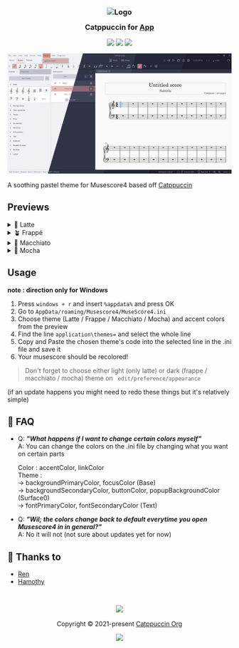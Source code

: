 <h3 align="center">
	<img src="https://raw.githubusercontent.com/catppuccin/catppuccin/main/assets/logos/exports/1544x1544_circle.png" width="100" alt="Logo"/><br/>
	<img src="https://raw.githubusercontent.com/catppuccin/catppuccin/main/assets/misc/transparent.png" height="30" width="0px"/>
	Catppuccin for <a href="https://github.com/catppuccin/template">App</a>
	<img src="https://raw.githubusercontent.com/catppuccin/catppuccin/main/assets/misc/transparent.png" height="30" width="0px"/>
</h3>

<p align="center">
	<a href="https://github.com/catppuccin/template/stargazers"><img src="https://img.shields.io/github/stars/catppuccin/template?colorA=363a4f&colorB=b7bdf8&style=for-the-badge"></a>
	<a href="https://github.com/catppuccin/template/issues"><img src="https://img.shields.io/github/issues/catppuccin/template?colorA=363a4f&colorB=f5a97f&style=for-the-badge"></a>
	<a href="https://github.com/catppuccin/template/contributors"><img src="https://img.shields.io/github/contributors/catppuccin/template?colorA=363a4f&colorB=a6da95&style=for-the-badge"></a>
</p>

<p align="center">
	<img src="themes\Main.png"/>
</p>

A soothing pastel theme for Musescore4
based off <a href="https://github.com/catppuccin/catppuccin">Catppuccin</a>

## Previews

<details>
	<summary>🌻 Latte</summary>
		<img src="themes\Latte.png"/>
	<table>
		<tr>
			<th></th>
			<th>Accent</th>
		</tr>
		<tr>
			<td><img src="circles\latte\latte_rosewater.png" height="23" width="23" /></td>
			<td><code><a href="theme-code\latte\rosewater.md">Rose water</a></code></td>
		</tr>
		<tr>
			<td><img src="circles\latte\latte_flamingo.png" height="23" width="23" /></td>
			<td><code><a href="theme-code\latte\flamingo.md">Flamingo</a></code></td>
		</tr>
		<tr>
			<td><img src="circles\latte\latte_pink.png" height="23" width="23" /></td>
			<td><code><a href="theme-code\latte\pink.md">Pink</a></code></td>
		</tr>
		<tr>
			<td><img src="circles\latte\latte_mauve.png" height="23" width="23" /></td>
			<td><code><a href="theme-code\latte\mauve.md">Mauve</a></code></td>
		</tr>
		<tr>
			<td><img src="circles\latte\latte_red.png" height="23" width="23" /></td>
			<td><code><a href="theme-code\latte\red.md">Red</a></code></td>
		</tr>
		<tr>
			<td><img src="circles\latte\latte_maroon.png" height="23" width="23" /></td>
			<td><code><a href="theme-code\latte\maroon.md">Maroon</a></code></td>
		</tr>
		<tr>
			<td><img src="circles\latte\latte_peach.png" height="23" width="23" /></td>
			<td><code><a href="theme-code\latte\peach.md">Peach</a></code></td>
		</tr>
		<tr>
			<td><img src="circles\latte\latte_yellow.png" height="23" width="23" /></td>
			<td><code><a href="theme-code\latte\yellow.md">Yellow</a></code></td>
		</tr>
		<tr>
			<td><img src="circles\latte\latte_green.png" height="23" width="23" /></td>
			<td><code><a href="theme-code\latte\green.md">Green</a></code></td>
		</tr>
		<tr>
			<td><img src="circles\latte\latte_teal.png" height="23" width="23" /></td>
			<td><code><a href="theme-code\latte\teal.md">Teal</a></code></td>
		</tr>
		<tr>
			<td><img src="circles\latte\latte_sky.png" height="23" width="23" /></td>
			<td><code><a href="theme-code\latte\sky.md">Sky</a></code></td>
		</tr>
		<tr>
			<td><img src="circles\latte\latte_sapphire.png" height="23" width="23" /></td>
			<td><code><a href="theme-code\latte\sapphire.md">Sapphire</a></code></td>
		</tr>
		<tr>
			<td><img src="circles\latte\latte_blue.png" height="23" width="23" /></td>
			<td><code><a href="theme-code\latte\blue.md">Blue</a></code></td>
		</tr>
		<tr>
			<td><img src="circles\latte\latte_lavender.png" height="23" width="23" /></td>
			<td><code><a href="theme-code\latte\lavender.md">Lavender</a></code></td>
		</tr>
	</table>
</details>

<details>
	<summary>🪴 Frappé</summary>
		<img src="themes\frappe.png"/>
	<table>
		<tr>
			<th></th>
			<th>Accent</th>
		</tr>
		<tr>
			<td><img src="circles\frappe\frappe_rosewater.png" height="23" width="23" /></td>
			<td><code><a href="theme-code\frappe\rosewater.md">Rose water</a></code></td>
		</tr>
		<tr>
			<td><img src="circles\frappe\frappe_flamingo.png" height="23" width="23" /></td>
			<td><code><a href="theme-code\frappe\flamingo.md">Flamingo</a></code></td>
		</tr>
		<tr>
			<td><img src="circles\frappe\frappe_pink.png" height="23" width="23" /></td>
			<td><code><a href="theme-code\frappe\pink.md">Pink</a></code></td>
		</tr>
		<tr>
			<td><img src="circles\frappe\frappe_mauve.png" height="23" width="23" /></td>
			<td><code><a href="theme-code\frappe\mauve.md">Mauve</a></code></td>
		</tr>
		<tr>
			<td><img src="circles\frappe\frappe_red.png" height="23" width="23" /></td>
			<td><code><a href="theme-code\frappe\red.md">Red</a></code></td>
		</tr>
		<tr>
			<td><img src="circles\frappe\frappe_maroon.png" height="23" width="23" /></td>
			<td><code><a href="theme-code\frappe\maroon.md">Maroon</a></code></td>
		</tr>
		<tr>
			<td><img src="circles\frappe\frappe_peach.png" height="23" width="23" /></td>
			<td><code><a href="theme-code\frappe\peach.md">Peach</a></code></td>
		</tr>
		<tr>
			<td><img src="circles\frappe\frappe_yellow.png" height="23" width="23" /></td>
			<td><code><a href="theme-code\frappe\yellow.md">Yellow</a></code></td>
		</tr>
		<tr>
			<td><img src="circles\frappe\frappe_green.png" height="23" width="23" /></td>
			<td><code><a href="theme-code\frappe\green.md">Green</a></code></td>
		</tr>
		<tr>
			<td><img src="circles\frappe\frappe_teal.png" height="23" width="23" /></td>
			<td><code><a href="theme-code\frappe\teal.md">Teal</a></code></td>
		</tr>
		<tr>
			<td><img src="circles\frappe\frappe_sky.png" height="23" width="23" /></td>
			<td><code><a href="theme-code\frappe\sky.md">Sky</a></code></td>
		</tr>
		<tr>
			<td><img src="circles\frappe\frappe_sapphire.png" height="23" width="23" /></td>
			<td><code><a href="theme-code\frappe\sapphire.md">Sapphire</a></code></td>
		</tr>
		<tr>
			<td><img src="circles\frappe\frappe_blue.png" height="23" width="23" /></td>
			<td><code><a href="theme-code\frappe\blue.md">Blue</a></code></td>
		</tr>
		<tr>
			<td><img src="circles\frappe\frappe_blue.png" height="23" width="23" /></td>
			<td><code><a href="theme-code\frappe\blue.md">Blue</a></code></td>
		</tr>
		<tr>
			<td><img src="circles\frappe\frappe_lavender.png" height="23" width="23" /></td>
			<td><code><a href="theme-code\frappe\lavender.md">Lavender</a></code></td>
		</tr>
	</table>
</details>

<details>
	<summary>🌺 Macchiato</summary>
		<img src="themes\Macchiato.png" height="500"/>
	<table>
		<tr>
			<th></th>
			<th>Accent</th>
		</tr>
		<tr>
			<td><img src="circles\macchiato\macchiato_rosewater.png" height="23" width="23" /></td>
			<td><code><a href="theme-code\macchiato\rosewater.md">Rose water</a></code></td>
		</tr>
		<tr>
			<td><img src="circles\macchiato\macchiato_flamingo.png" height="23" width="23" /></td>
			<td><code><a href="theme-code\macchiato\flamingo.md">Flamingo</a></code></td>
		</tr>
		<tr>
			<td><img src="circles\macchiato\macchiato_pink.png" height="23" width="23" /></td>
			<td><code><a href="theme-code\macchiato\pink.md">Pink</a></code></td>
		</tr>
		<tr>
			<td><img src="circles\macchiato\macchiato_mauve.png" height="23" width="23" /></td>
			<td><code><a href="theme-code\macchiato\mauve.md">Mauve</a></code></td>
		</tr>
		<tr>
			<td><img src="circles\macchiato\macchiato_red.png" height="23" width="23" /></td>
			<td><code><a href="theme-code\macchiato\red.md">Red</a></code></td>
		</tr>
		<tr>
			<td><img src="circles\macchiato\macchiato_maroon.png" height="23" width="23" /></td>
			<td><code><a href="theme-code\macchiato\maroon.md">Maroon</a></code></td>
		</tr>
		<tr>
			<td><img src="circles\macchiato\macchiato_peach.png" height="23" width="23" /></td>
			<td><code><a href="theme-code\macchiato\peach.md">Peach</a></code></td>
		</tr>
		<tr>
			<td><img src="circles\macchiato\macchiato_yellow.png" height="23" width="23" /></td>
			<td><code><a href="theme-code\macchiato\yellow.md">Yellow</a></code></td>
		</tr>
		<tr>
			<td><img src="circles\macchiato\macchiato_green.png" height="23" width="23" /></td>
			<td><code><a href="theme-code\macchiato\green.md">Green</a></code></td>
		</tr>
		<tr>
			<td><img src="circles\macchiato\macchiato_teal.png" height="23" width="23" /></td>
			<td><code><a href="theme-code\macchiato\teal.md">Teal</a></code></td>
		</tr>
		<tr>
			<td><img src="circles\macchiato\macchiato_sky.png" height="23" width="23" /></td>
			<td><code><a href="theme-code\macchiato\sky.md">Sky</a></code></td>
		</tr>
		<tr>
			<td><img src="circles\macchiato\macchiato_sapphire.png" height="23" width="23" /></td>
			<td><code><a href="theme-code\macchiato\sapphire.md">Sapphire</a></code></td>
		</tr>
		<tr>
			<td><img src="circles\macchiato\macchiato_blue.png" height="23" width="23" /></td>
			<td><code><a href="theme-code\macchiato\blue.md">Blue</a></code></td>
		</tr>
		<tr>
			<td><img src="circles\macchiato\macchiato_lavender.png" height="23" width="23" /></td>
			<td><code><a href="theme-code\macchiato\lavender.md">Lavender</a></code></td>
		</tr>
	</table>
</details>

<details>
	<summary>🌿 Mocha</summary>
		<img src="themes\Mocha.png" height="500"/>
	<table>
		<tr>
			<th></th>
			<th>Accent</th>
		</tr>
		<tr>
			<td><img src="circles\mocha\mocha_rosewater.png" height="23" width="23" /></td>
			<td><code><a href="theme-code\mocha\rosewater.md">Rose water</a></code></td>
		</tr>
		<tr>
			<td><img src="circles\mocha\mocha_flamingo.png" height="23" width="23" /></td>
			<td><code><a href="theme-code\mocha\flamingo.md">Flamingo</a></code></td>
		</tr>
		<tr>
			<td><img src="circles\mocha\mocha_pink.png" height="23" width="23" /></td>
			<td><code><a href="theme-code\mocha\pink.md">Pink</a></code></td>
		</tr>
		<tr>
			<td><img src="circles\mocha\mocha_mauve.png" height="23" width="23" /></td>
			<td><code><a href="theme-code\mocha\mauve.md">Mauve</a></code></td>
		</tr>
		<tr>
			<td><img src="circles\mocha\mocha_red.png" height="23" width="23" /></td>
			<td><code><a href="theme-code\mocha\red.md">Red</a></code></td>
		</tr>
		<tr>
			<td><img src="circles\mocha\mocha_maroon.png" height="23" width="23" /></td>
			<td><code><a href="theme-code\mocha\maroon.md">Maroon</a></code></td>
		</tr>
		<tr>
			<td><img src="circles\mocha\mocha_peach.png" height="23" width="23" /></td>
			<td><code><a href="theme-code\mocha\peach.md">Peach</a></code></td>
		</tr>
		<tr>
			<td><img src="circles\mocha\mocha_yellow.png" height="23" width="23" /></td>
			<td><code><a href="theme-code\mocha\yellow.md">Yellow</a></code></td>			
		</tr>
		<tr>
			<td><img src="circles\mocha\mocha_green.png" height="23" width="23" /></td>
			<td><code><a href="theme-code\mocha\green.md">Green</a></code></td>			
		</tr>
		<tr>
			<td><img src="circles\mocha\mocha_teal.png" height="23" width="23" /></td>
			<td><code><a href="theme-code\mocha\teal.md">Teal</a></code></td>			
		</tr>
		<tr>
			<td><img src="circles\mocha\mocha_sky.png" height="23" width="23" /></td>
			<td><code><a href="theme-code\mocha\sky.md">Sky</a></code></td>			
		</tr>
		<tr>
			<td><img src="circles\mocha\mocha_sapphire.png" height="23" width="23" /></td>
			<td><code><a href="theme-code\mocha\sapphire.md">Sapphire</a></code></td>			
		</tr>
		<tr>
			<td><img src="circles\mocha\mocha_blue.png" height="23" width="23" /></td>
			<td><code><a href="theme-code\mocha\blue.md">Blue</a></code></td>			
		</tr>
		<tr>
			<td><img src="circles\mocha\mocha_lavender.png" height="23" width="23" /></td>
			<td><code><a href="theme-code\mocha\lavender.md">Lavender</a></code></td>			
		</tr>
	</table>
</details>

## Usage

**note : direction only for Windows**
1. Press <code>windows + r</code> and insert <code>%appdata%</code> and press OK
2. Go to <code>AppData/roaming/Musescore4/MuseScore4.ini</code> 
3. Choose theme (Latte / Frappe / Macchiato / Mocha) and accent colors from the preview
4. Find the line <code>application\themes=</code> and select the whole line
5. Copy and Paste the chosen theme's code into the selected line in the .ini file and save it
6. Your musescore should be recolored!
> Don't forget to choose either light (only latte) or dark (frappe / macchiato / mocha) theme on <code> edit/preference/appearance </code> 

(if an update happens you might need to redo these things but it's relatively simple)

## 🙋 FAQ

-	Q: **_"What happens if I want to change certain colors myself"_**\
	A: You can change the colors on the .ini file by changing what you want on certain parts

	Color : accentColor, linkColor\
	Theme : \
	-> backgroundPrimaryColor, focusColor (Base)\
	-> backgroundSecondaryColor, buttonColor, popupBackgroundColor (Surface0)\
	-> fontPrimaryColor, fontSecondaryColor (Text)

-	Q: **_"Wil; the colors change back to default everytime you open Musescore4 in in general?"_**\
	A: No it will not (not sure about updates yet for now)
## 💝 Thanks to

- [Ren](https://github.com/watatomo)
- [Hamothy](https://github.com/sgoudham)

&nbsp;

<p align="center">
	<img src="https://raw.githubusercontent.com/catppuccin/catppuccin/main/assets/footers/gray0_ctp_on_line.svg?sanitize=true" />
</p>

<p align="center">
	Copyright &copy; 2021-present <a href="https://github.com/catppuccin" target="_blank">Catppuccin Org</a>
</p>

<p align="center">
	<a href="https://github.com/catppuccin/catppuccin/blob/main/LICENSE"><img src="https://img.shields.io/static/v1.svg?style=for-the-badge&label=License&message=MIT&logoColor=d9e0ee&colorA=363a4f&colorB=b7bdf8"/></a>
</p>
